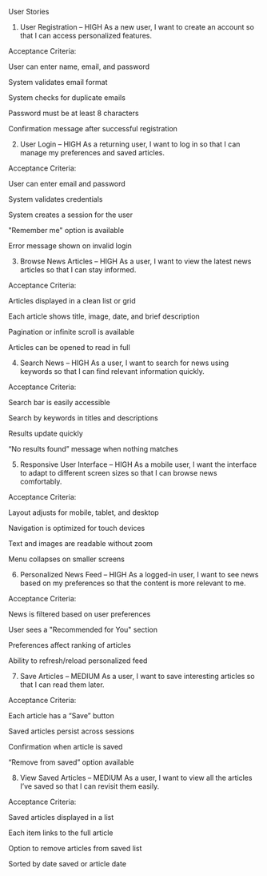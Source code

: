 User Stories
1. User Registration – HIGH
As a new user, I want to create an account so that I can access personalized features.

Acceptance Criteria:

User can enter name, email, and password

System validates email format

System checks for duplicate emails

Password must be at least 8 characters

Confirmation message after successful registration

2. User Login – HIGH
As a returning user, I want to log in so that I can manage my preferences and saved articles.

Acceptance Criteria:

User can enter email and password

System validates credentials

System creates a session for the user

"Remember me" option is available

Error message shown on invalid login

3. Browse News Articles – HIGH
As a user, I want to view the latest news articles so that I can stay informed.

Acceptance Criteria:

Articles displayed in a clean list or grid

Each article shows title, image, date, and brief description

Pagination or infinite scroll is available

Articles can be opened to read in full

4. Search News – HIGH
As a user, I want to search for news using keywords so that I can find relevant information quickly.

Acceptance Criteria:

Search bar is easily accessible

Search by keywords in titles and descriptions

Results update quickly

“No results found” message when nothing matches

5. Responsive User Interface – HIGH
As a mobile user, I want the interface to adapt to different screen sizes so that I can browse news comfortably.

Acceptance Criteria:

Layout adjusts for mobile, tablet, and desktop

Navigation is optimized for touch devices

Text and images are readable without zoom

Menu collapses on smaller screens

6. Personalized News Feed – HIGH
As a logged-in user, I want to see news based on my preferences so that the content is more relevant to me.

Acceptance Criteria:

News is filtered based on user preferences

User sees a "Recommended for You" section

Preferences affect ranking of articles

Ability to refresh/reload personalized feed

7. Save Articles – MEDIUM
As a user, I want to save interesting articles so that I can read them later.

Acceptance Criteria:

Each article has a “Save” button

Saved articles persist across sessions

Confirmation when article is saved

“Remove from saved” option available

8. View Saved Articles – MEDIUM
As a user, I want to view all the articles I’ve saved so that I can revisit them easily.

Acceptance Criteria:

Saved articles displayed in a list

Each item links to the full article

Option to remove articles from saved list

Sorted by date saved or article date
